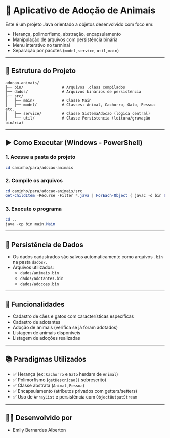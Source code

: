 # 🐾 Aplicativo de Adoção de Animais

Este é um projeto Java orientado a objetos desenvolvido com foco em:
- Herança, polimorfismo, abstração, encapsulamento
- Manipulação de arquivos com persistência binária
- Menu interativo no terminal
- Separação por pacotes (`model`, `service`, `util`, `main`)

---

## 📁 Estrutura do Projeto

```
adocao-animais/
├── bin/                 # Arquivos .class compilados
├── dados/               # Arquivos binários de persistência
├── src/
│   ├── main/            # Classe Main
│   ├── model/           # Classes: Animal, Cachorro, Gato, Pessoa etc.
│   ├── service/         # Classe SistemaAdocao (lógica central)
│   └── util/            # Classe Persistencia (leitura/gravação binária)
```

---

## ▶️ Como Executar (Windows - PowerShell)

### 1. Acesse a pasta do projeto

```powershell
cd caminho/para/adocao-animais
```

### 2. Compile os arquivos

```powershell
cd caminho/para/adocao-animais/src
Get-ChildItem -Recurse -Filter *.java | ForEach-Object { javac -d bin $_.FullName }
```

### 3. Execute o programa

```powershell
cd ..
java -cp bin main.Main
```

---

## 💾 Persistência de Dados

- Os dados cadastrados são salvos automaticamente como arquivos `.bin` na pasta `dados/`.
- Arquivos utilizados:
  - `dados/animais.bin`
  - `dados/adotantes.bin`
  - `dados/adocoes.bin`

---

## 📌 Funcionalidades

- Cadastro de cães e gatos com características específicas
- Cadastro de adotantes
- Adoção de animais (verifica se já foram adotados)
- Listagem de animais disponíveis
- Listagem de adoções realizadas

---

## 📚 Paradigmas Utilizados

- ✅ Herança (ex: `Cachorro` e `Gato` herdam de `Animal`)
- ✅ Polimorfismo (`getDescricao()` sobrescrito)
- ✅ Classe abstrata (`Animal`, `Pessoa`)
- ✅ Encapsulamento (atributos privados com getters/setters)
- ✅ Uso de `ArrayList` e persistência com `ObjectOutputStream`

---

## 👨‍💻 Desenvolvido por
- Emily Bernardes Alberton